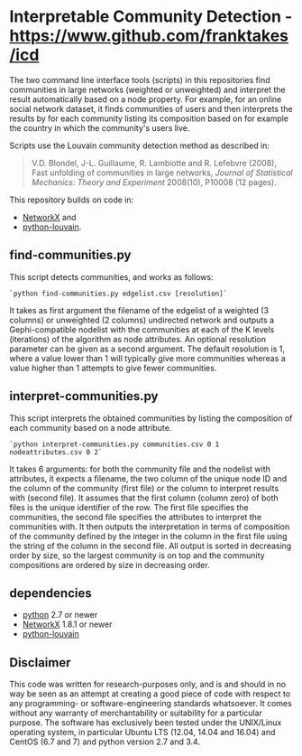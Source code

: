 # Interpretable Community Detection - https://www.github.com/franktakes/icd

The two command line interface tools (scripts) in this repositories find communities in large networks (weighted or unweighted) and interpret the result automatically based on a node property. 
For example, for an online social network dataset, it finds communities of users and then interprets the results by for each community listing its composition based on for example the country in which the community's users live. 

Scripts use the Louvain community detection method as described in:

 > V.D. Blondel, J-L. Guillaume, R. Lambiotte and R. Lefebvre (2008), 
Fast unfolding of communities in large networks, 
_Journal of Statistical Mechanics: Theory and Experiment_ 2008(10), 
P10008 (12 pages). 

This repository builds on code in:
 * [NetworkX](https://networkx.github.io) and
 * [python-louvain](https://bitbucket.org/taynaud/python-louvain). 


## find-communities.py
This script detects communities, and works as follows:

	`python find-communities.py edgelist.csv [resolution]`

It takes as first argument the filename of the edgelist of a weighted (3 columns) or unweighted (2 columns) undirected network and outputs a Gephi-compatible nodelist with the communities at each of the K levels (iterations) of the algorithm as node attributes. 
An optional resolution parameter can be given as a second argument. 
The default resolution is 1, where a value lower than 1 will typically give more communities whereas a value higher than 1 attempts to give fewer communities. 


## interpret-communities.py
This script interprets the obtained communities by listing the composition of each community based on a node attribute. 

	`python interpret-communities.py communities.csv 0 1 nodeattributes.csv 0 2`

It takes 6 arguments: for both the community file and the nodelist with attributes, it expects a filename, the two column of the unique node ID and the column of the community (first file) or the column to interpret results with (second file). 
It assumes that the first column (column zero) of both files is the unique identifier of the row. 
The first file specifies the communities, the second file specifies the attributes to interpret the communities with.
It then outputs the interpretation in terms of composition of the community defined by the integer in the column in the first file using the string of the column in the second file. 
All output is sorted in decreasing order by size, so the largest community is on top and the community compositions are ordered by size in decreasing order. 


## dependencies
* [python](https://www.python.org/) 2.7 or newer
* [NetworkX](https://networkx.github.io) 1.8.1 or newer
* [python-louvain](https://bitbucket.org/taynaud/python-louvain)


## Disclaimer

This code was written for research-purposes only, and is and should in no way be seen as an attempt at creating a good piece of code with respect to any programming- or software-engineering standards whatsoever. 
It comes without any warranty of merchantability or suitability for a particular purpose. 
The software has exclusively been tested under the UNIX/Linux operating system, in particular Ubuntu LTS (12.04, 14.04 and 16.04) and CentOS (6.7 and 7) and python version 2.7 and 3.4. 
